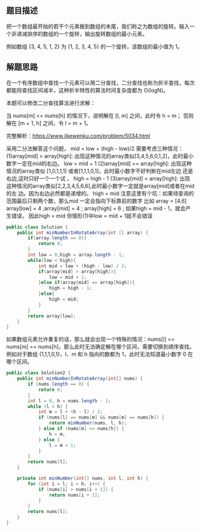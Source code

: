 ## 题目描述

把一个数组最开始的若干个元素搬到数组的末尾，我们称之为数组的旋转。输入一个非递减排序的数组的一个旋转，输出旋转数组的最小元素。

例如数组 {3, 4, 5, 1, 2} 为 {1, 2, 3, 4, 5} 的一个旋转，该数组的最小值为 1。

## 解题思路

在一个有序数组中查找一个元素可以用二分查找，二分查找也称为折半查找，每次都能将查找区间减半，这种折半特性的算法时间复杂度都为 O(logN)。

本题可以修改二分查找算法进行求解：

当 nums[m] <= nums[h] 的情况下，说明解在 [l, m] 之间，此时令 h = m；
否则解在 [m + 1, h] 之间，令 l = m + 1。

完整解析：https://www.jikewenku.com/problem/5034.html



采用二分法解答这个问题，
mid = low + (high - low)/2
需要考虑三种情况：
(1)array[mid] > array[high]:
出现这种情况的array类似[3,4,5,6,0,1,2]，此时最小数字一定在mid的右边。
low = mid + 1
(2)array[mid] == array[high]:
出现这种情况的array类似 [1,0,1,1,1] 或者[1,1,1,0,1]，此时最小数字不好判断在mid左边
还是右边,这时只好一个一个试 ，
high = high - 1
(3)array[mid] < array[high]:
出现这种情况的array类似[2,2,3,4,5,6,6],此时最小数字一定就是array[mid]或者在mid的左
边。因为右边必然都是递增的。
high = mid
注意这里有个坑：如果待查询的范围最后只剩两个数，那么mid 一定会指向下标靠前的数字
比如 array = [4,6]
array[low] = 4 ;array[mid] = 4 ; array[high] = 6 ;
如果high = mid - 1，就会产生错误， 因此high = mid
但情形(1)中low = mid + 1就不会错误
```java
public class Solution {
    public int minNumberInRotateArray(int [] array) {
        if(array.length == 0){
            return 0;
        }
        int low = 0,high = array.length - 1;
        while(low < high){
            int mid = low + (high - low) / 2;
            if(array[mid] > array[high]){
                low = mid + 1;
            }else if(array[mid] == array[high]){
                high = high - 1;
            }else{
                high = mid;
            }
        }
        return array[low];
    }
}
```
如果数组元素允许重复的话，那么就会出现一个特殊的情况：nums[l] == nums[m] == nums[h]，那么此时无法确定解在哪个区间，需要切换到顺序查找。例如对于数组 {1,1,1,0,1}，l、m 和 h 指向的数都为 1，此时无法知道最小数字 0 在哪个区间。
```java
public class Solution2 {
    public int minNumberInRotateArray(int[] nums) {
        if (nums.length == 0) {
            return 0;
        }
        int l = 0, h = nums.length - 1;
        while (l < h) {
            int m = l + (h - l) / 2;
            if (nums[l] == nums[m] && nums[m] == nums[h]) {
                return minNumber(nums, l, h);
            } else if (nums[m] <= nums[h]) {
                h = m;
            } else {
                l = m + 1;
            }
        }
        return nums[l];
    }

    private int minNumber(int[] nums, int l, int h) {
        for (int i = l; i < h; i++) {
            if (nums[i] > nums[i + 1]) {
                return nums[i + 1];
            }
        }
        return nums[l];
    }
}
```